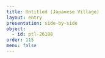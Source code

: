 ```yaml
---
title: Untitled (Japanese Village)
layout: entry
presentation: side-by-side
object:
  - id: ptl-26188
order: 115
menu: false
---
```








